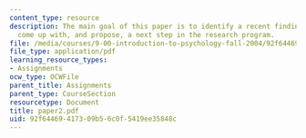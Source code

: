 ```yaml
---
content_type: resource
description: The main goal of this paper is to identify a recent finding in the literature,
  come up with, and propose, a next step in the research program.
file: /media/courses/9-00-introduction-to-psychology-fall-2004/92f64469417309b56c0f5419ee35848c_paper2.pdf
file_type: application/pdf
learning_resource_types:
- Assignments
ocw_type: OCWFile
parent_title: Assignments
parent_type: CourseSection
resourcetype: Document
title: paper2.pdf
uid: 92f64469-4173-09b5-6c0f-5419ee35848c
---
```

